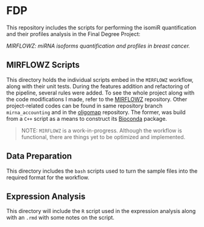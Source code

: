 # FDP

This repository includes the scripts for performing the isomiR quantification
and their profiles analysis in the Final Degree Project: 

_MIRFLOWZ: miRNA isoforms quantification and profiles in breast cancer._


## MIRFLOWZ Scripts

This directory holds the individual scripts embed in the `MIRFLOWZ` workflow,
along with their unit tests. During the features addition and refactoring of
the pipeline, several rules were added. To see the whole project along with
the code modifications I made, refer to the [MIRFLOWZ][mirflowz] repository.
Other project-related codes can be found in same repository branch
`mirna_accounting` and in the [oligomap][oligomap] repository. The former, was
build from a `C++` script as a means to construct its [Bioconda][bioconda]
package.

> NOTE: `MIRFLOWZ` is a work-in-progress. Although the workflow is functional,
there are things yet to be optimized and implemented.


## Data Preparation

This directory includes the `bash` scripts used to turn the sample files into
the required format for the workflow.


## Expression Analysis

This directory will include the `R` script used in the expression analysis
along with an `.rmd` with some notes on the script.

[bioconda]: <https://bioconda.github.io>
[mirflowz]: <https://github.com/zavolanlab/mirflowz>
[oligomap]: <https://github.com/zavolanlab/oligomap>

